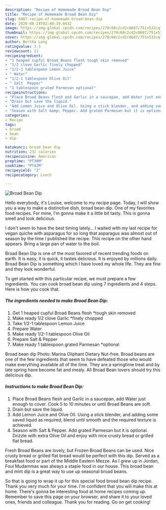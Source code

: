 ```yaml
---
description: "Recipe of Homemade Broad Bean Dip"
title: "Recipe of Homemade Broad Bean Dip"
slug: 6007-recipe-of-homemade-broad-bean-dip
date: 2020-08-24T02:40:19.043Z
image: https://img-global.cpcdn.com/recipes/270c68c2cd2c0687/751x532cq70/broad-bean-dip-recipe-main-photo.jpg
thumbnail: https://img-global.cpcdn.com/recipes/270c68c2cd2c0687/751x532cq70/broad-bean-dip-recipe-main-photo.jpg
cover: https://img-global.cpcdn.com/recipes/270c68c2cd2c0687/751x532cq70/broad-bean-dip-recipe-main-photo.jpg
author: Bertha Long
ratingvalue: 3.3
reviewcount: 11
recipeingredient:
- "1 heaped cupful Broad Beans flesh tough skin removed"
- "1/2 clove Garlic finely chopped"
- "1/2-1 tablespoon Lemon Juice"
- " Water"
- "1/2-1 tablespoon Olive Oil"
- " Salt  Pepper"
- "1 tablespoon grated Parmesan optional"
recipeinstructions:
- "Place Broad Beans flesh and Garlic in a saucepan, add Water just enough to cover. Cook 5 to 10 minutes or until Broad Beans are soft."
- "Drain but save the liquid."
- "Add Lemon Juice and Olive Oil. Using a stick blender, and adding some saved liquid as required, blend until smooth and the required texture is achieved."
- "Season with Salt &amp; Pepper. Add grated Parmesan but it is optional. Drizzle with extra Olive Oil and enjoy with nice crusty bread or grilled flat bread."
categories:
- Recipe
tags:
- broad
- bean
- dip

katakunci: broad bean dip 
nutrition: 232 calories
recipecuisine: American
preptime: "PT38M"
cooktime: "PT42M"
recipeyield: "2"
recipecategory: Lunch

---
```



![Broad Bean Dip](https://img-global.cpcdn.com/recipes/270c68c2cd2c0687/751x532cq70/broad-bean-dip-recipe-main-photo.jpg)

Hello everybody, it's Louise, welcome to my recipe page. Today, I will show you a way to make a distinctive dish, broad bean dip. One of my favorites food recipes. For mine, I'm gonna make it a little bit tasty. This is gonna smell and look delicious.

I don&#39;t seem to have the best timing lately… I waited with my last recipe for vegan quiche with asparagus for so long that asparagus was almost out of season by the time I published the recipe. This recipe on the other hand appears. Bring a large pan of water to the boil.

Broad Bean Dip is one of the most favored of recent trending foods on earth. It is easy, it is quick, it tastes delicious. It is enjoyed by millions daily. Broad Bean Dip is something which I have loved my whole life. They are fine and they look wonderful.


To get started with this particular recipe, we must prepare a few ingredients. You can cook broad bean dip using 7 ingredients and 4 steps. Here is how you cook that.

<!--inarticleads1-->

##### The ingredients needed to make Broad Bean Dip:

1. Get 1 heaped cupful Broad Beans flesh *tough skin removed
1. Make ready 1/2 clove Garlic *finely chopped
1. Take 1/2-1 tablespoon Lemon Juice
1. Prepare  Water
1. Make ready 1/2-1 tablespoon Olive Oil
1. Prepare  Salt &amp; Pepper
1. Make ready 1 tablespoon grated Parmesan *optional


Broad bean dip Photo: Marina Oliphant Dietary Nut-free. Broad beans are one of the few ingredients that seem to have defeated those who would make everything available all of the time. They are a springtime treat and by late spring have become fat and mealy. All Broad Bean lovers should try this delicious dip. 

<!--inarticleads2-->

##### Instructions to make Broad Bean Dip:

1. Place Broad Beans flesh and Garlic in a saucepan, add Water just enough to cover. Cook 5 to 10 minutes or until Broad Beans are soft.
1. Drain but save the liquid.
1. Add Lemon Juice and Olive Oil. Using a stick blender, and adding some saved liquid as required, blend until smooth and the required texture is achieved.
1. Season with Salt &amp; Pepper. Add grated Parmesan but it is optional. Drizzle with extra Olive Oil and enjoy with nice crusty bread or grilled flat bread.


Fresh Broad Beans are lovely, but Frozen Broad Beans can be used. Nice crusty bread or grilled flat bread would be perfect with this dip. Served as a breakfast food or part of the Middle Eastern Mezze. As I grew up in Jordan, Foul Mudammas was always a staple food in our house. This broad bean and mint dip is a great way to use up seasonal broad beans. 

So that is going to wrap it up for this special food broad bean dip recipe. Thank you very much for your time. I'm confident that you will make this at home. There's gonna be interesting food at home recipes coming up. Remember to save this page on your browser, and share it to your loved ones, friends and colleague. Thank you for reading. Go on get cooking!
